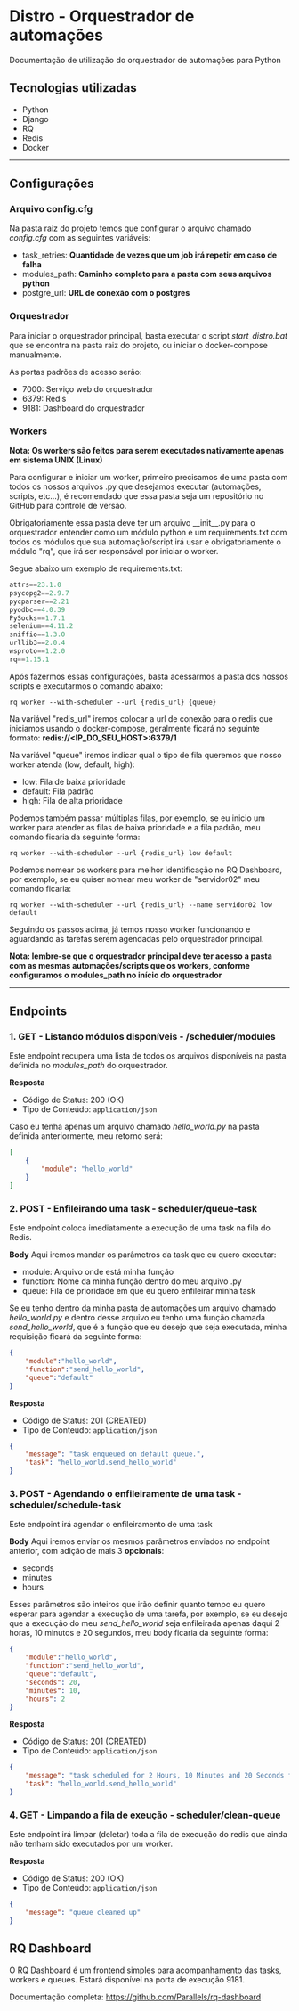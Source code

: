 # Distro - Orquestrador de automações

Documentação de utilização do orquestrador de automações para Python

## Tecnologias utilizadas
- Python
- Django
- RQ
- Redis
- Docker

---

## Configurações

### Arquivo config.cfg
Na pasta raiz do projeto temos que configurar o arquivo chamado *config.cfg* com as seguintes variáveis:

- task_retries: **Quantidade de vezes que um job irá repetir em caso de falha**
- modules_path: **Caminho completo para a pasta com seus arquivos python**
- postgre_url: **URL de conexão com o postgres**

### Orquestrador
Para iniciar o orquestrador principal, basta executar o script *start_distro.bat* que se encontra na pasta raiz do projeto, ou iniciar o docker-compose manualmente.

As portas padrões de acesso serão:

- 7000: Serviço web do orquestrador
- 6379: Redis
- 9181: Dashboard do orquestrador

### Workers
**Nota: Os workers são feitos para serem executados nativamente apenas em sistema UNIX (Linux)**

Para configurar e iniciar um worker, primeiro precisamos de uma pasta com todos os nossos arquivos .py que desejamos executar (automações, scripts, etc...), é recomendado que essa pasta seja um repositório no GitHub para controle de versão. 

Obrigatoriamente essa pasta deve ter um arquivo \_\_init\_\_.py para o orquestrador entender como um módulo python e um requirements.txt com todos os módulos que sua automação/script irá usar e obrigatoriamente o módulo "rq", que irá ser responsável por iniciar o worker.

Segue abaixo um exemplo de requirements.txt:

```python
attrs==23.1.0
psycopg2==2.9.7
pycparser==2.21
pyodbc==4.0.39
PySocks==1.7.1
selenium==4.11.2
sniffio==1.3.0
urllib3==2.0.4
wsproto==1.2.0
rq==1.15.1
```

Após fazermos essas configurações, basta acessarmos a pasta dos nossos scripts e executarmos o comando abaixo:

```
rq worker --with-scheduler --url {redis_url} {queue}
```

Na variável "redis_url" iremos colocar a url de conexão para o redis que iniciamos usando o docker-compose, geralmente ficará no seguinte formato: **redis://<IP_DO_SEU_HOST>:6379/1**

Na variável "queue" iremos indicar qual o tipo de fila queremos que nosso worker atenda (low, default, high):

- low: Fila de baixa prioridade
- default: Fila padrão
- high: Fila de alta prioridade

Podemos também passar múltiplas filas, por exemplo, se eu inicio um worker para atender as filas de baixa prioridade e a fila padrão, meu comando ficaria da seguinte forma:

```
rq worker --with-scheduler --url {redis_url} low default
```

Podemos nomear os workers para melhor identificação no RQ Dashboard, por exemplo, se eu quiser nomear meu worker de "servidor02" meu comando ficaria:

```
rq worker --with-scheduler --url {redis_url} --name servidor02 low default
```

Seguindo os passos acima, já temos nosso worker funcionando e aguardando as tarefas serem agendadas pelo orquestrador principal.

**Nota: lembre-se que o orquestrador principal deve ter acesso a pasta com as mesmas automações/scripts que os workers, conforme configuramos o modules_path no início do orquestrador**

---

## Endpoints

### 1. GET - Listando módulos disponíveis - /scheduler/modules

Este endpoint recupera uma lista de todos os arquivos disponíveis na pasta definida no *modules_path* do orquestrador.

**Resposta**
- Código de Status: 200 (OK)
- Tipo de Conteúdo: `application/json`

Caso eu tenha apenas um arquivo chamado *hello_world.py* na pasta definida anteriormente, meu retorno será:
```json
[
    {
        "module": "hello_world"
    }
]
```

### 2. POST - Enfileirando uma task - scheduler/queue-task

Este endpoint coloca imediatamente a execução de uma task na fila do Redis.

**Body**
Aqui iremos mandar os parâmetros da task que eu quero executar:
- module: Arquivo onde está minha função
- function: Nome da minha função dentro do meu arquivo .py
- queue: Fila de prioridade em que eu quero enfileirar minha task

Se eu tenho dentro da minha pasta de automações um arquivo chamado *hello_world.py* e dentro desse arquivo eu tenho uma função chamada *send_hello_world*, que é a função que eu desejo que seja executada, minha requisição ficará da seguinte forma:

```json
{
    "module":"hello_world",
    "function":"send_hello_world",
    "queue":"default"
}
```

**Resposta**
- Código de Status: 201 (CREATED)
- Tipo de Conteúdo: `application/json`

```json
{
    "message": "task enqueued on default queue.",
    "task": "hello_world.send_hello_world"
}
```

### 3. POST - Agendando o enfileiramente de uma task - scheduler/schedule-task

Este endpoint irá agendar o enfileiramento de uma task

**Body**
Aqui iremos enviar os mesmos parâmetros enviados no endpoint anterior, com adição de mais 3 **opcionais**:

- seconds
- minutes
- hours

Esses parâmetros são inteiros que irão definir quanto tempo eu quero esperar para agendar a execução de uma tarefa, por exemplo, se eu desejo que a execução do meu *send_hello_world* seja enfileirada apenas daqui 2 horas, 10 minutos e 20 segundos, meu body ficaria da seguinte forma:

```json
{
    "module":"hello_world",
    "function":"send_hello_world",
    "queue":"default",
    "seconds": 20,
    "minutes": 10,
    "hours": 2
}
```

**Resposta**
- Código de Status: 201 (CREATED)
- Tipo de Conteúdo: `application/json`

```json
{
    "message": "task scheduled for 2 Hours, 10 Minutes and 20 Seconds from now on default queue.",
    "task": "hello_world.send_hello_world"
}
```

### 4. GET - Limpando a fila de exeução - scheduler/clean-queue
Este endpoint irá limpar (deletar) toda a fila de execução do redis que ainda não tenham sido executados por um worker.

**Resposta**
- Código de Status: 200 (OK)
- Tipo de Conteúdo: `application/json`

```json
{
    "message": "queue cleaned up"
}
```

## RQ Dashboard
O RQ Dashboard é um frontend simples para acompanhamento das tasks, workers e queues. Estará disponível na porta de execução 9181.

Documentação completa: https://github.com/Parallels/rq-dashboard